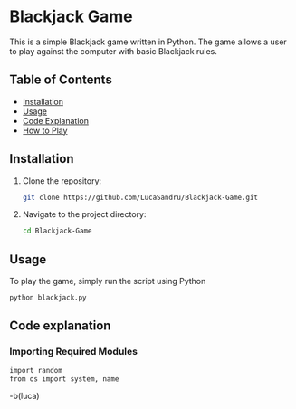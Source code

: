 # Blackjack Game

This is a simple Blackjack game written in Python. The game allows a user to play against the computer with basic Blackjack rules.

## Table of Contents
- [Installation](#installation)
- [Usage](#usage)
- [Code Explanation](#code-explanation)
- [How to Play](#how-to-play)

## Installation

1. Clone the repository:
   ```bash
   git clone https://github.com/LucaSandru/Blackjack-Game.git
   ```
   
2. Navigate to the project directory:
   ```bash
   cd Blackjack-Game
   ```
   
## Usage
To play the game, simply run the script using Python
```bash
python blackjack.py
```

## Code explanation

### Importing Required Modules
```bash
import random
from os import system, name
```
-b(luca)

